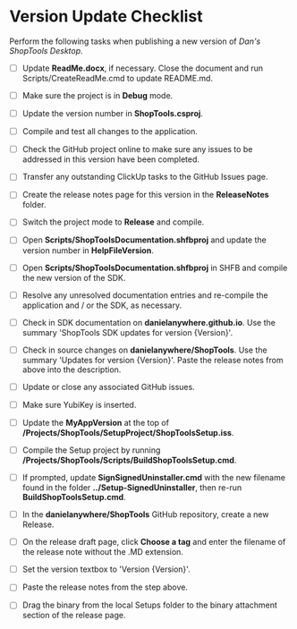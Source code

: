 # Version Update Checklist

Perform the following tasks when publishing a new version of *Dan's ShopTools Desktop*.

 - [ ] Update **ReadMe.docx**, if necessary. Close the document and run Scripts/CreateReadMe.cmd to update README.md.
 - [ ] Make sure the project is in **Debug** mode.
 - [ ] Update the version number in **ShopTools.csproj**.
 - [ ] Compile and test all changes to the application.
 - [ ] Check the GitHub project online to make sure any issues to be addressed in this version have been completed.
 - [ ] Transfer any outstanding ClickUp tasks to the GitHub Issues page.
 - [ ] Create the release notes page for this version in the **ReleaseNotes** folder.
 - [ ] Switch the project mode to **Release** and compile.
 - [ ] Open **Scripts/ShopToolsDocumentation.shfbproj** and update the version number in **HelpFileVersion**.
 - [ ] Open **Scripts/ShopToolsDocumentation.shfbproj** in SHFB and compile the new version of the SDK.
 - [ ] Resolve any unresolved documentation entries and re-compile the application and / or the SDK, as necessary.
 - [ ] Check in SDK documentation on **danielanywhere.github.io**. Use the summary 'ShopTools SDK updates for version {Version}'.
 - [ ] Check in source changes on **danielanywhere/ShopTools**. Use the summary 'Updates for version {Version}'. Paste the release notes from above into the description.
 - [ ] Update or close any associated GitHub issues.
 - [ ] Make sure YubiKey is inserted.
 - [ ] Update the **MyAppVersion** at the top of **/Projects/ShopTools/SetupProject/ShopToolsSetup.iss**.
 - [ ] Compile the Setup project by running **/Projects/ShopTools/Scripts/BuildShopToolsSetup.cmd**.
 - [ ] If prompted, update **SignSignedUninstaller.cmd** with the new filename found in the folder **../Setup-SignedUninstaller**, then re-run **BuildShopToolsSetup.cmd**.
 - [ ] In the **danielanywhere/ShopTools** GitHub repository, create a new Release.
 - [ ] On the release draft page, click **Choose a tag** and enter the filename of the release note without the .MD extension.
 - [ ] Set the version textbox to 'Version {Version}'.
 - [ ] Paste the release notes from the step above.
 - [ ] Drag the binary from the local Setups folder to the binary attachment section of the release page.
 


